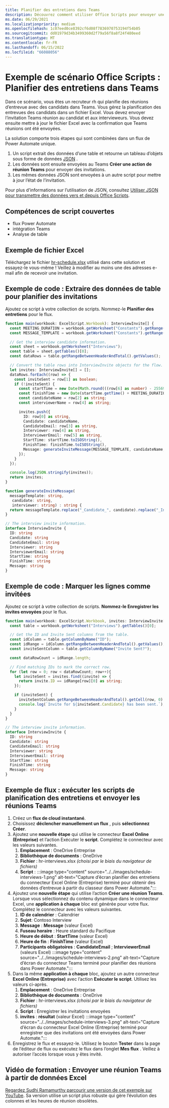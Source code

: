 ```yaml
---
title: Planifier des entretiens dans Teams
description: Découvrez comment utiliser Office Scripts pour envoyer une réunion Teams à partir de données Excel.
ms.date: 06/29/2021
ms.localizationpriority: medium
ms.openlocfilehash: 1c07eed0ce8392cf6d08f7836970753194f54b05
ms.sourcegitcommit: dd01979d34b3499360d2f79a56f8a8f24f480eed
ms.translationtype: MT
ms.contentlocale: fr-FR
ms.lasthandoff: 06/15/2022
ms.locfileid: "66088056"
---
```

# <a name="office-scripts-sample-scenario-schedule-interviews-in-teams"></a>Exemple de scénario Office Scripts : Planifier des entretiens dans Teams

Dans ce scénario, vous êtes un recruteur rh qui planifie des réunions d’entrevue avec des candidats dans Teams. Vous gérez la planification des entrevues des candidats dans un fichier Excel. Vous devez envoyer l’invitation Teams réunion au candidat et aux intervieweurs. Vous devez ensuite mettre à jour le fichier Excel avec la confirmation que Teams réunions ont été envoyées.

La solution comporte trois étapes qui sont combinées dans un flux de Power Automate unique.

1. Un script extrait des données d’une table et retourne un tableau d’objets sous forme de données [JSON](https://www.w3schools.com/whatis/whatis_json.asp) .
1. Les données sont ensuite envoyées au Teams **Créer une action de réunion Teams** pour envoyer des invitations.
1. Les mêmes données JSON sont envoyées à un autre script pour mettre à jour l’état de l’invitation.

Pour plus d’informations sur l’utilisation de JSON, consultez [Utiliser JSON pour transmettre des données vers et depuis Office Scripts](../../develop/use-json.md).

## <a name="scripting-skills-covered"></a>Compétences de script couvertes

* flux Power Automate
* intégration Teams
* Analyse de table

## <a name="sample-excel-file"></a>Exemple de fichier Excel

Téléchargez le fichier <a href="hr-schedule.xlsx">hr-schedule.xlsx</a> utilisé dans cette solution et essayez-le vous-même ! Veillez à modifier au moins une des adresses e-mail afin de recevoir une invitation.

## <a name="sample-code-extract-table-data-to-schedule-invites"></a>Exemple de code : Extraire des données de table pour planifier des invitations

Ajoutez ce script à votre collection de scripts. Nommez-le **Planifier des entretiens** pour le flux.

```TypeScript
function main(workbook: ExcelScript.Workbook): InterviewInvite[] {
  const MEETING_DURATION = workbook.getWorksheet("Constants").getRange("B1").getValue() as number;
  const MESSAGE_TEMPLATE = workbook.getWorksheet("Constants").getRange("B2").getValue() as string;

  // Get the interview candidate information.
  const sheet = workbook.getWorksheet("Interviews");
  const table = sheet.getTables()[0];
  const dataRows = table.getRangeBetweenHeaderAndTotal().getValues();

  // Convert the table rows into InterviewInvite objects for the flow.
  let invites: InterviewInvite[] = [];
  dataRows.forEach((row) => {
    const inviteSent = row[1] as boolean;
    if (!inviteSent) {
      const startTime = new Date(Math.round(((row[6] as number) - 25569) * 86400 * 1000));
      const finishTime = new Date(startTime.getTime() + MEETING_DURATION * 60 * 1000);
      const candidateName = row[2] as string;
      const interviewerName = row[4] as string;

      invites.push({
        ID: row[0] as string,
        Candidate: candidateName,
        CandidateEmail: row[3] as string,
        Interviewer: row[4] as string,
        InterviewerEmail: row[5] as string,
        StartTime: startTime.toISOString(),
        FinishTime: finishTime.toISOString(),
        Message: generateInviteMessage(MESSAGE_TEMPLATE, candidateName, interviewerName)
      });
    }    
  });

  console.log(JSON.stringify(invites));
  return invites;
}

function generateInviteMessage(
  messageTemplate: string,
   candidate: string,
   interviewer: string) : string {
  return messageTemplate.replace("_Candidate_", candidate).replace("_Interviewer_", interviewer);
}

// The interview invite information.
interface InterviewInvite {
  ID: string
  Candidate: string
  CandidateEmail: string
  Interviewer: string
  InterviewerEmail: string
  StartTime: string
  FinishTime: string
  Message: string
}
```

## <a name="sample-code-mark-rows-as-invited"></a>Exemple de code : Marquer les lignes comme invitées

Ajoutez ce script à votre collection de scripts. **Nommez-le Enregistrer les invites envoyées** pour le flux.

```TypeScript
function main(workbook: ExcelScript.Workbook, invites: InterviewInvite[]) {
  const table = workbook.getWorksheet("Interviews").getTables()[0];

  // Get the ID and Invite Sent columns from the table.
  const idColumn = table.getColumnByName("ID");
  const idRange = idColumn.getRangeBetweenHeaderAndTotal().getValues();
  const inviteSentColumn = table.getColumnByName("Invite Sent?");

  const dataRowCount = idRange.length;

  // Find matching IDs to mark the correct row.
  for (let row = 0; row < dataRowCount; row++){
    let inviteSent = invites.find((invite) => {
      return invite.ID == idRange[row][0] as string;
    });

    if (inviteSent) {
      inviteSentColumn.getRangeBetweenHeaderAndTotal().getCell(row, 0).setValue(true);
      console.log(`Invite for ${inviteSent.Candidate} has been sent.`);
    }
  } 
}

// The interview invite information.
interface InterviewInvite {
  ID: string
  Candidate: string
  CandidateEmail: string
  Interviewer: string
  InterviewerEmail: string
  StartTime: string
  FinishTime: string
  Message: string
}
```

## <a name="sample-flow-run-the-interview-scheduling-scripts-and-send-the-teams-meetings"></a>Exemple de flux : exécuter les scripts de planification des entretiens et envoyer les réunions Teams

1. Créez un **flux de cloud instantané**.
1. Choisissez **déclencher manuellement un flux** , puis **sélectionnez Créer**.
1. Ajoutez une **nouvelle étape** qui utilise le connecteur **Excel Online (Entreprise)** et l’action Exécuter le **script**. Complétez le connecteur avec les valeurs suivantes.
    1. **Emplacement** : OneDrive Entreprise
    1. **Bibliothèque de documents** : OneDrive
    1. **Fichier** : hr-interviews.xlsx *(choisi par le biais du navigateur de fichiers)*
    1. **Script** : :::image type="content" source="../../images/schedule-interviews-1.png" alt-text="Capture d’écran planifier des entretiens du connecteur Excel Online (Entreprise) terminé pour obtenir des données d’entrevue à partir du classeur dans Power Automate.":::
1. Ajoutez une **nouvelle étape** qui utilise l’action **Créer une réunion Teams**. Lorsque vous sélectionnez du contenu dynamique dans le connecteur Excel, une **application à chaque** bloc est générée pour votre flux. Complétez le connecteur avec les valeurs suivantes.
    1. **ID de calendrier** : Calendrier
    1. **Sujet**: Contoso Interview
    1. **Message** : **Message** (valeur Excel)
    1. **Fuseau horaire** : Heure standard du Pacifique
    1. **Heure de début** : **StartTime** (valeur Excel)
    1. **Heure de fin** : **FinishTime** (valeur Excel)
    1. **Participants obligatoires** : **CandidateEmail** ; **InterviewerEmail** (valeurs Excel) :::image type="content" source="../../images/schedule-interviews-2.png" alt-text="Capture d’écran du connecteur Teams terminé pour planifier des réunions dans Power Automate.":::
1. Dans la même **application à chaque** bloc, ajoutez un autre connecteur **Excel Online (Entreprise)** avec l’action **Exécuter le script**. Utilisez les valeurs ci-après.
    1. **Emplacement** : OneDrive Entreprise
    1. **Bibliothèque de documents** : OneDrive
    1. **Fichier** : hr-interviews.xlsx *(choisi par le biais du navigateur de fichiers)*
    1. **Script** : Enregistrer les invitations envoyées
    1. **invites** : **résultat** (valeur Excel) :::image type="content" source="../../images/schedule-interviews-3.png" alt-text="Capture d’écran du connecteur Excel Online (Entreprise) terminé pour enregistrer que des invitations ont été envoyées dans Power Automate.":::
1. Enregistrez le flux et essayez-le. Utilisez le bouton **Tester** dans la page de l’éditeur de flux ou exécutez le flux dans l’onglet **Mes flux** . Veillez à autoriser l’accès lorsque vous y êtes invité.

## <a name="training-video-send-a-teams-meeting-from-excel-data"></a>Vidéo de formation : Envoyer une réunion Teams à partir de données Excel

[Regardez Sudhi Ramamurthy parcourir une version de cet exemple sur YouTube](https://youtu.be/HyBdx52NOE8). Sa version utilise un script plus robuste qui gère l’évolution des colonnes et les heures de réunion obsolètes.
